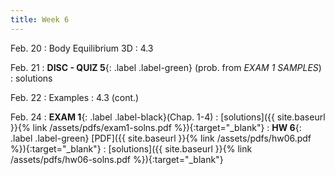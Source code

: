 ```yaml
---
title: Week 6 
---
```

Feb. 20 
: Body Equilibrium 3D 
  : 4.3


Feb. 21
: **DISC - QUIZ 5**{: .label .label-green} (prob. from *EXAM 1 SAMPLES*)
  : solutions

Feb. 22
: Examples 
  : 4.3 (cont.)

Feb. 24
: **EXAM 1**{: .label .label-black}(Chap. 1-4) 
  : [solutions]({{ site.baseurl }}{% link /assets/pdfs/exam1-solns.pdf %}){:target="_blank"}
: **HW 6**{: .label .label-green} [PDF]({{ site.baseurl }}{% link /assets/pdfs/hw06.pdf %}){:target="_blank"}
  : [solutions]({{ site.baseurl }}{% link /assets/pdfs/hw06-solns.pdf %}){:target="_blank"}


